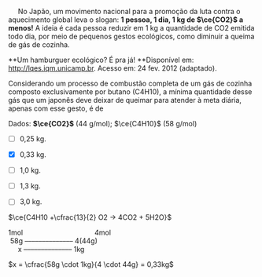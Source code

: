 

     No Japão, um movimento nacional para a promoção da luta contra o aquecimento global leva o slogan: **1 pessoa, 1 dia, 1 kg de $\ce{CO2}$ a menos!** A ideia é cada pessoa reduzir em 1 kg a quantidade de CO2 emitida todo dia, por meio de pequenos gestos ecológicos, como diminuir a queima de gás de cozinha.

**Um hamburguer ecológico? É pra já! **Disponível em: http://lqes.iqm.unicamp.br. Acesso em: 24 fev. 2012 (adaptado).

Considerando um processo de combustão completa de um gás de cozinha composto exclusivamente por butano (C4H10), a mínima quantidade desse gás que um japonês deve deixar de queimar para atender à meta diária, apenas com esse gesto, é de

Dados: **$\ce{CO2}$** (44 g/mol); $\ce{C4H10}$ (58 g/mol)



- [ ] 0,25 kg.
- [x] 0,33 kg.
- [ ] 1,0 kg.
- [ ] 1,3 kg.
- [ ] 3,0 kg.


$\ce{C4H10 +\cfrac{13}{2} O2 -> 4CO2 + 5H2O}$

1mol                                     4mol\
 58g –––––––––––––– 4(44g)\
     x –––––––––––––– 1kg

$x = \cfrac{58g \cdot 1kg}{4 \cdot 44g} = 0,33kg$
